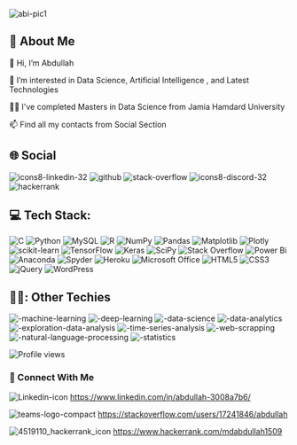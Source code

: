 ![abi-pic1](https://github.com/abdullah1509/abdullah1509/assets/58501537/27a6e973-f893-4788-ba09-a62510ac9312)


## 👦 About Me

:wave: Hi, I’m Abdullah

:eyes: I’m interested in Data Science, Artificial Intelligence , and Latest Technologies

:student: I've completed Masters in Data Science from Jamia Hamdard University

:mailbox: Find all my contacts from Social Section



## :globe_with_meridians: Social

![icons8-linkedin-32](https://github.com/abdullah1509/abdullah1509/assets/58501537/cde7ddb8-5089-4f03-9653-fc1c898ede1b)
![github](https://github.com/abdullah1509/abdullah1509/assets/58501537/f4ad78a4-1c1c-4388-a8e2-84e55093147f) 
![stack-overflow](https://github.com/abdullah1509/abdullah1509/assets/58501537/c905522e-9fcc-4cc3-9633-349845313fb4)
![icons8-discord-32](https://github.com/abdullah1509/abdullah1509/assets/58501537/174dc94a-ff02-4abf-9562-1fbf25848384)
![hackerrank](https://github.com/abdullah1509/abdullah1509/assets/58501537/c3356c7f-3938-441c-abe9-b377053cde81)






## :computer: Tech Stack:

![C](https://img.shields.io/badge/c-%2300599C.svg?style=for-the-badge&logo=c&logoColor=white)  ![Python](https://img.shields.io/badge/python-3670A0?style=for-the-badge&logo=python&logoColor=ffdd54)   ![MySQL](https://img.shields.io/badge/mysql-%2300f.svg?style=for-the-badge&logo=mysql&logoColor=white)   ![R](https://img.shields.io/badge/r-%23276DC3.svg?style=for-the-badge&logo=r&logoColor=white)   ![NumPy](https://img.shields.io/badge/numpy-%23013243.svg?style=for-the-badge&logo=numpy&logoColor=white)   ![Pandas](https://img.shields.io/badge/pandas-%23150458.svg?style=for-the-badge&logo=pandas&logoColor=white)   ![Matplotlib](https://img.shields.io/badge/Matplotlib-%23ffffff.svg?style=for-the-badge&logo=Matplotlib&logoColor=black)   ![Plotly](https://img.shields.io/badge/Plotly-%233F4F75.svg?style=for-the-badge&logo=plotly&logoColor=white)   ![scikit-learn](https://img.shields.io/badge/scikit--learn-%23F7931E.svg?style=for-the-badge&logo=scikit-learn&logoColor=white)   ![TensorFlow](https://img.shields.io/badge/TensorFlow-%23FF6F00.svg?style=for-the-badge&logo=TensorFlow&logoColor=white)   ![Keras](https://img.shields.io/badge/Keras-%23D00000.svg?style=for-the-badge&logo=Keras&logoColor=white)   ![SciPy](https://img.shields.io/badge/SciPy-%230C55A5.svg?style=for-the-badge&logo=scipy&logoColor=%white)   ![Stack Overflow](https://img.shields.io/badge/-Stackoverflow-FE7A16?style=for-the-badge&logo=stack-overflow&logoColor=white)   ![Power Bi](https://img.shields.io/badge/power_bi-F2C811?style=for-the-badge&logo=powerbi&logoColor=black)   ![Anaconda](https://img.shields.io/badge/Anaconda-%2344A833.svg?style=for-the-badge&logo=anaconda&logoColor=white)      ![Spyder](https://img.shields.io/badge/Spyder-838485?style=for-the-badge&logo=spyder%20ide&logoColor=maroon)   ![Heroku](https://img.shields.io/badge/heroku-%23430098.svg?style=for-the-badge&logo=heroku&logoColor=white)   ![Microsoft Office](https://img.shields.io/badge/Microsoft_Office-D83B01?style=for-the-badge&logo=microsoft-office&logoColor=white)   ![HTML5](https://img.shields.io/badge/html5-%23E34F26.svg?style=for-the-badge&logo=html5&logoColor=white)   ![CSS3](https://img.shields.io/badge/css3-%231572B6.svg?style=for-the-badge&logo=css3&logoColor=white)   ![jQuery](https://img.shields.io/badge/jquery-%230769AD.svg?style=for-the-badge&logo=jquery&logoColor=white)   ![WordPress](https://img.shields.io/badge/WordPress-%23117AC9.svg?style=for-the-badge&logo=WordPress&logoColor=white)

## 👨‍💻: Other Techies

![-machine-learning](https://github.com/abdullah1509/abdullah1509/assets/58501537/96cec455-dd04-4c1d-becc-eeb32d326884)     ![-deep-learning](https://github.com/abdullah1509/abdullah1509/assets/58501537/bb08c3f1-dacc-4686-a079-f7d0fc913aa1)   ![-data-science](https://github.com/abdullah1509/abdullah1509/assets/58501537/7d78b54d-7df0-4753-9ea7-c43020760f05)     ![-data-analytics](https://github.com/abdullah1509/abdullah1509/assets/58501537/484920bd-a322-4640-96d0-bd37f5a97cd5)     ![-exploration-data-analysis](https://github.com/abdullah1509/abdullah1509/assets/58501537/bd19f759-8b95-4f37-a1c5-bd80102ce4ed)     ![-time-series-analysis](https://github.com/abdullah1509/abdullah1509/assets/58501537/f386841a-d13f-4ac1-8ae1-e1580cfe0843)     ![-web-scrapping](https://github.com/abdullah1509/abdullah1509/assets/58501537/b5f752d9-d8f5-45c4-be06-2866cdadd46f)     ![-natural-language-processing](https://github.com/abdullah1509/abdullah1509/assets/58501537/fc86f61b-cfda-4dad-825a-7d1c2aa705ef)     ![-statistics](https://github.com/abdullah1509/abdullah1509/assets/58501537/a2175a2f-7e81-40ab-baed-f89b0d4ff66d)     


        

![Profile views](https://gpvc.arturio.dev/mdabdullah1509)

### 🤝 Connect With Me
![Linkedin-icon](https://user-images.githubusercontent.com/58501537/140074126-2a9c2c61-e5df-45c2-9413-ece1efd836f3.png)  https://www.linkedin.com/in/abdullah-3008a7b6/

![teams-logo-compact](https://user-images.githubusercontent.com/58501537/140074828-98d8b529-31ed-4042-b2f1-37c9c771d366.png)  https://stackoverflow.com/users/17241846/abdullah

![4519110_hackerrank_icon](https://user-images.githubusercontent.com/58501537/183242120-df0c81dc-dca7-4f4b-8e8d-9f15d6528a39.png) https://www.hackerrank.com/mdabdullah1509
